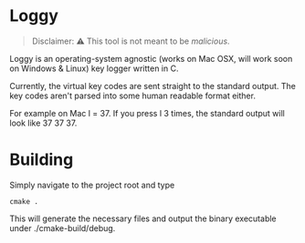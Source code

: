 # Loggy 
>Disclaimer: :warning: This tool is not meant to be *malicious*.

Loggy is an operating-system agnostic (works on Mac OSX, will work soon on Windows & Linux) key logger written in C.

Currently, the virtual key codes are sent straight to the standard output. The key codes aren't parsed into some human readable format either. 

For example on Mac l = 37. If you press l 3 times, the standard output will look like 37 37 37.

# Building
Simply navigate to the project root and type
```
cmake .
```

This will generate the necessary files and output the binary executable under ./cmake-build/debug.
